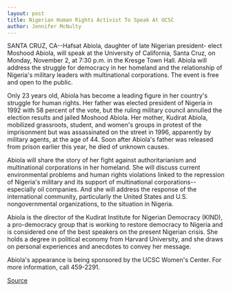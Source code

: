 ```yaml
---
layout: post
title: Nigerian Human Rights Activist To Speak At UCSC
author: Jennifer McNulty
---
```


SANTA CRUZ, CA--Hafsat Abiola, daughter of late Nigerian president- elect Moshood Abiola, will speak at the University of California, Santa Cruz, on Monday, November 2, at 7:30 p.m. in the Kresge Town Hall. Abiola will address the struggle for democracy in her homeland and the relationship of Nigeria's military leaders with multinational corporations. The event is free and open to the public.

Only 23 years old, Abiola has become a leading figure in her country's struggle for human rights. Her father was elected president of Nigeria in 1992 with 58 percent of the vote, but the ruling military council annulled the election results and jailed Moshood Abiola. Her mother, Kudirat Abiola, mobilized grassroots, student, and women's groups in protest of the imprisonment but was assassinated on the street in 1996, apparently by military agents, at the age of 44. Soon after Abiola's father was released from prison earlier this year, he died of unknown causes.

Abiola will share the story of her fight against authoritarianism and multinational corporations in her homeland. She will discuss current environmental problems and human rights violations linked to the repression of Nigeria's military and its support of multinational corporations--especially oil companies. And she will address the response of the international community, particularly the United States and U.S. nongovernmental organizations, to the situation in Nigeria.

Abiola is the director of the Kudirat Institute for Nigerian Democracy (KIND), a pro-democracy group that is working to restore democracy to Nigeria and is considered one of the best speakers on the present Nigerian crisis. She holds a degree in political economy from Harvard University, and she draws on personal experiences and anecdotes to convey her message.

Abiola's appearance is being sponsored by the UCSC Women's Center. For more information, call 459-2291.

[Source](http://www1.ucsc.edu/news_events/press_releases/archive/98-99/10-98/abiola.htm "Permalink to UC Santa Cruz: Human Rights Activist")